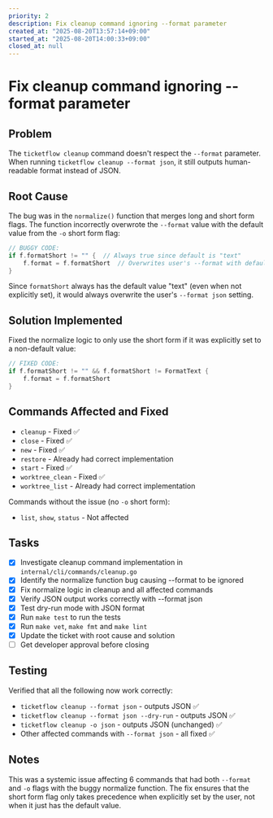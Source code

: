 ```yaml
---
priority: 2
description: Fix cleanup command ignoring --format parameter
created_at: "2025-08-20T13:57:14+09:00"
started_at: "2025-08-20T14:00:33+09:00"
closed_at: null
---
```


# Fix cleanup command ignoring --format parameter

## Problem
The `ticketflow cleanup` command doesn't respect the `--format` parameter. When running `ticketflow cleanup --format json`, it still outputs human-readable format instead of JSON.

## Root Cause
The bug was in the `normalize()` function that merges long and short form flags. The function incorrectly overwrote the `--format` value with the default value from the `-o` short form flag:

```go
// BUGGY CODE:
if f.formatShort != "" {  // Always true since default is "text"
    f.format = f.formatShort  // Overwrites user's --format with default
}
```

Since `formatShort` always has the default value "text" (even when not explicitly set), it would always overwrite the user's `--format json` setting.

## Solution Implemented
Fixed the normalize logic to only use the short form if it was explicitly set to a non-default value:

```go
// FIXED CODE:
if f.formatShort != "" && f.formatShort != FormatText {
    f.format = f.formatShort
}
```

## Commands Affected and Fixed
- `cleanup` - Fixed ✅
- `close` - Fixed ✅
- `new` - Fixed ✅
- `restore` - Already had correct implementation
- `start` - Fixed ✅
- `worktree_clean` - Fixed ✅
- `worktree_list` - Already had correct implementation

Commands without the issue (no `-o` short form):
- `list`, `show`, `status` - Not affected

## Tasks
- [x] Investigate cleanup command implementation in `internal/cli/commands/cleanup.go`
- [x] Identify the normalize function bug causing --format to be ignored
- [x] Fix normalize logic in cleanup and all affected commands
- [x] Verify JSON output works correctly with --format json
- [x] Test dry-run mode with JSON format
- [x] Run `make test` to run the tests
- [x] Run `make vet`, `make fmt` and `make lint`
- [x] Update the ticket with root cause and solution
- [ ] Get developer approval before closing

## Testing
Verified that all the following now work correctly:
- `ticketflow cleanup --format json` - outputs JSON ✅
- `ticketflow cleanup --format json --dry-run` - outputs JSON ✅
- `ticketflow cleanup -o json` - outputs JSON (unchanged) ✅
- Other affected commands with `--format json` - all fixed ✅

## Notes
This was a systemic issue affecting 6 commands that had both `--format` and `-o` flags with the buggy normalize function. The fix ensures that the short form flag only takes precedence when explicitly set by the user, not when it just has the default value.